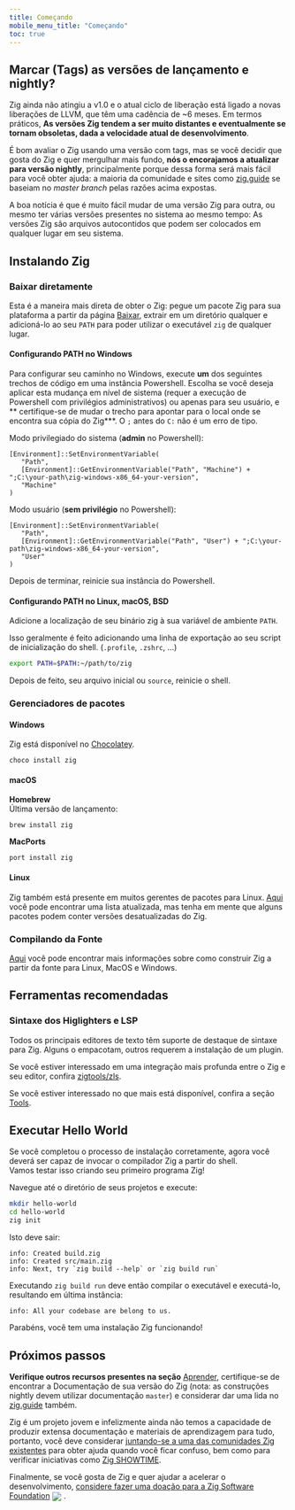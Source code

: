 ```yaml
---
title: Começando
mobile_menu_title: "Começando"
toc: true
---
```


## Marcar (Tags) as versões de lançamento e nightly?
Zig ainda não atingiu a v1.0 e o atual ciclo de liberação está ligado a novas liberações de LLVM, que têm uma cadência de ~6 meses.
Em termos práticos, **As versões Zig tendem a ser muito distantes e eventualmente se tornam obsoletas, dada a velocidade atual de desenvolvimento**.

É bom avaliar o Zig usando uma versão com tags, mas se você decidir que gosta do Zig e quer mergulhar mais fundo, **nós o encorajamos a atualizar para versão nightly**, principalmente porque dessa forma será mais fácil para você obter ajuda: a maioria da comunidade e sites como
[zig.guide](https://zig.guide) se baseiam no *master branch* pelas razões acima expostas.

A boa notícia é que é muito fácil mudar de uma versão Zig para outra, ou mesmo ter várias versões presentes no sistema ao mesmo tempo: As versões Zig são arquivos autocontidos que podem ser colocados em qualquer lugar em seu sistema.


## Instalando Zig
### Baixar diretamente
Esta é a maneira mais direta de obter o Zig: pegue um pacote Zig para sua plataforma a partir da página [Baixar](../../download),
extrair em um diretório qualquer e adicioná-lo ao seu `PATH` para poder utilizar o executável `zig` de qualquer lugar.

#### Configurando PATH no Windows
Para configurar seu caminho no Windows, execute **um** dos seguintes trechos de código em uma instância Powershell.
Escolha se você deseja aplicar esta mudança em nível de sistema (requer a execução de Powershell com privilégios administrativos) ou apenas para seu usuário, e ** certifique-se de mudar o trecho para apontar para o local onde se encontra sua cópia do Zig***.
O `;` antes do `C:` não é um erro de tipo.

Modo privilegiado do sistema (**admin** no Powershell):
```
[Environment]::SetEnvironmentVariable(
   "Path",
   [Environment]::GetEnvironmentVariable("Path", "Machine") + ";C:\your-path\zig-windows-x86_64-your-version",
   "Machine"
)
```

Modo usuário (**sem privilégio** no Powershell):
```
[Environment]::SetEnvironmentVariable(
   "Path",
   [Environment]::GetEnvironmentVariable("Path", "User") + ";C:\your-path\zig-windows-x86_64-your-version",
   "User"
)
```
Depois de terminar, reinicie sua instância do Powershell.

#### Configurando PATH no Linux, macOS, BSD
Adicione a localização de seu binário zig à sua variável de ambiente `PATH`.

Isso geralmente é feito adicionando uma linha de exportação ao seu script de inicialização do shell. (`.profile`, `.zshrc`, ...)
```bash
export PATH=$PATH:~/path/to/zig
```
Depois de feito, seu arquivo inicial ou `source`, reinicie o shell.




### Gerenciadores de pacotes
#### Windows
Zig está disponível no [Chocolatey](https://chocolatey.org/packages/zig).
```
choco install zig
```

#### macOS

**Homebrew**  
Última versão de lançamento:
```
brew install zig
```

**MacPorts**
```
port install zig
```
#### Linux
Zig também está presente em muitos gerentes de pacotes para Linux. [Aqui](https://github.com/ziglang/zig/wiki/Install-Zig-from-a-Package-Manager)
você pode encontrar uma lista atualizada, mas tenha em mente que alguns pacotes podem conter versões desatualizadas do Zig.

### Compilando da Fonte
[Aqui](https://github.com/ziglang/zig/wiki/Building-Zig-From-Source) 
você pode encontrar mais informações sobre como construir Zig a partir da fonte para Linux, MacOS e Windows.

## Ferramentas recomendadas
### Sintaxe dos Higlighters e LSP
Todos os principais editores de texto têm suporte de destaque de sintaxe para Zig. 
Alguns o empacotam, outros requerem a instalação de um plugin.  

Se você estiver interessado em uma integração mais profunda entre o Zig e seu editor, confira [zigtools/zls](https://github.com/zigtools/zls).

Se você estiver interessado no que mais está disponível, confira a seção [Tools](../tools/).

## Executar Hello World
Se você completou o processo de instalação corretamente, agora você deverá ser capaz de invocar o compilador Zig a partir do shell.  
Vamos testar isso criando seu primeiro programa Zig!

Navegue até o diretório de seus projetos e execute:
```bash
mkdir hello-world
cd hello-world
zig init
```

Isto deve sair:
```
info: Created build.zig
info: Created src/main.zig
info: Next, try `zig build --help` or `zig build run`
```

Executando `zig build run` deve então compilar o executável e executá-lo, resultando em última instância:
```
info: All your codebase are belong to us.
```

Parabéns, você tem uma instalação Zig funcionando!  

## Próximos passos
**Verifique outros recursos presentes na seção** [Aprender](../), certifique-se de encontrar a Documentação de sua versão do Zig (nota: as construções nightly devem utilizar documentação `master`) e considerar dar uma lida no [zig.guide](https://zig.guide) também.

Zig é um projeto jovem e infelizmente ainda não temos a capacidade de produzir extensa documentação e materiais de aprendizagem para tudo, portanto, você deve considerar [juntando-se a uma das comunidades Zig existentes](https://github.com/ziglang/zig/wiki/Community)
para obter ajuda quando você ficar confuso, bem como para verificar iniciativas como [Zig SHOWTIME](https://zig.show).

Finalmente, se você gosta de Zig e quer ajudar a acelerar o desenvolvimento, [considere fazer uma doação para a Zig Software Foundation](../../zsf)
<img src="/heart.svg" style="vertical-align:middle; margin-right: 5px">.
